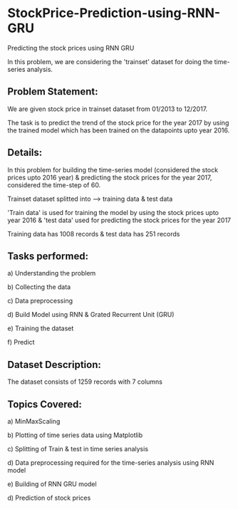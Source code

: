 # StockPrice-Prediction-using-RNN-GRU
Predicting the stock prices using RNN GRU

In this problem, we are considering the 'trainset' dataset for doing the time-series analysis. 

## Problem Statement:

We are given stock price in trainset dataset from 01/2013 to 12/2017. 

The task is to predict the trend of the stock price for the year 2017 by using the trained model which has been trained on the datapoints upto year 2016.


## Details:

In this problem for building the time-series model (considered the stock prices upto 2016 year) & predicting the stock prices for the year 2017, considered the time-step of 60.

Trainset dataset splitted into --> training data & test data

'Train data' is used for training the model by using the stock prices upto year 2016 & 'test data' used for predicting the stock prices for the year 2017

Training data has 1008 records & test data has 251 records


## Tasks performed:

a) Understanding the problem

b) Collecting the data

c) Data preprocessing

d) Build Model using RNN & Grated Recurrent Unit (GRU)

e) Training the dataset

f) Predict


## Dataset Description:

The dataset consists of 1259 records with 7 columns

## Topics Covered:

a) MinMaxScaling

b) Plotting of time series data using Matplotlib

c) Splitting of Train & test in time series analysis

d) Data preprocessing required for the time-series analysis using RNN model

e) Building of RNN GRU model

d) Prediction of stock prices








